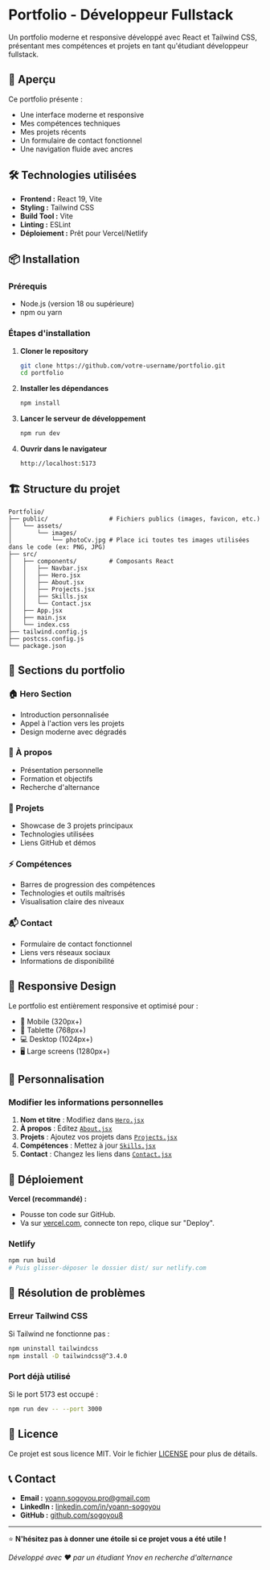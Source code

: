 # Portfolio - Développeur Fullstack

Un portfolio moderne et responsive développé avec React et Tailwind CSS, présentant mes compétences et projets en tant qu'étudiant développeur fullstack.

## 🚀 Aperçu

Ce portfolio présente :
- Une interface moderne et responsive
- Mes compétences techniques
- Mes projets récents
- Un formulaire de contact fonctionnel
- Une navigation fluide avec ancres

## 🛠️ Technologies utilisées

- **Frontend :** React 19, Vite
- **Styling :** Tailwind CSS
- **Build Tool :** Vite
- **Linting :** ESLint
- **Déploiement :** Prêt pour Vercel/Netlify

## 📦 Installation

### Prérequis
- Node.js (version 18 ou supérieure)
- npm ou yarn

### Étapes d'installation

1. **Cloner le repository**
   ```bash
   git clone https://github.com/votre-username/portfolio.git
   cd portfolio
   ```

2. **Installer les dépendances**
   ```bash
   npm install
   ```

3. **Lancer le serveur de développement**
   ```bash
   npm run dev
   ```

4. **Ouvrir dans le navigateur**
   ```
   http://localhost:5173
   ```

## 🏗️ Structure du projet

```
Portfolio/
├── public/                 # Fichiers publics (images, favicon, etc.)
│   └── assets/
│       └── images/
│           └── photoCv.jpg # Place ici toutes tes images utilisées dans le code (ex: PNG, JPG)
├── src/
│   ├── components/         # Composants React
│   │   ├── Navbar.jsx
│   │   ├── Hero.jsx
│   │   ├── About.jsx
│   │   ├── Projects.jsx
│   │   ├── Skills.jsx
│   │   └── Contact.jsx
│   ├── App.jsx
│   ├── main.jsx
│   └── index.css
├── tailwind.config.js
├── postcss.config.js
└── package.json
```

## 🎨 Sections du portfolio

### 🏠 Hero Section
- Introduction personnalisée
- Appel à l'action vers les projets
- Design moderne avec dégradés

### 👤 À propos
- Présentation personnelle
- Formation et objectifs
- Recherche d'alternance

### 💼 Projets
- Showcase de 3 projets principaux
- Technologies utilisées
- Liens GitHub et démos

### ⚡ Compétences
- Barres de progression des compétences
- Technologies et outils maîtrisés
- Visualisation claire des niveaux

### 📬 Contact
- Formulaire de contact fonctionnel
- Liens vers réseaux sociaux
- Informations de disponibilité

## 📱 Responsive Design

Le portfolio est entièrement responsive et optimisé pour :
- 📱 Mobile (320px+)
- 📱 Tablette (768px+)
- 💻 Desktop (1024px+)
- 🖥️ Large screens (1280px+)

## 🎯 Personnalisation

### Modifier les informations personnelles

1. **Nom et titre** : Modifiez dans [`Hero.jsx`](src/components/Hero.jsx)
2. **À propos** : Éditez [`About.jsx`](src/components/About.jsx)
3. **Projets** : Ajoutez vos projets dans [`Projects.jsx`](src/components/Projects.jsx)
4. **Compétences** : Mettez à jour [`Skills.jsx`](src/components/Skills.jsx)
5. **Contact** : Changez les liens dans [`Contact.jsx`](src/components/Contact.jsx)

## 🚀 Déploiement

**Vercel (recommandé) :**
- Pousse ton code sur GitHub.
- Va sur [vercel.com](https://vercel.com/), connecte ton repo, clique sur "Deploy".

### Netlify
```bash
npm run build
# Puis glisser-déposer le dossier dist/ sur netlify.com
```

## 🐛 Résolution de problèmes

### Erreur Tailwind CSS
Si Tailwind ne fonctionne pas :
```bash
npm uninstall tailwindcss
npm install -D tailwindcss@^3.4.0
```

### Port déjà utilisé
Si le port 5173 est occupé :
```bash
npm run dev -- --port 3000
```

## 📄 Licence

Ce projet est sous licence MIT. Voir le fichier [LICENSE](LICENSE) pour plus de détails.

## 📞 Contact

- **Email :** [yoann.sogoyou.pro@gmail.com](mailto:yoann.sogoyou.pro@gmail.com)
- **LinkedIn :** [linkedin.com/in/yoann-sogoyou](https://linkedin.com/in/yoann-sogoyou)
- **GitHub :** [github.com/sogoyou8](https://github.com/sogoyou8)

---

⭐ **N'hésitez pas à donner une étoile si ce projet vous a été utile !**

*Développé avec ❤️ par un étudiant Ynov en recherche d'alternance*